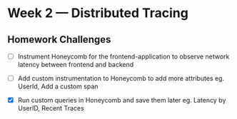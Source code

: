# Week 2 — Distributed Tracing

## Homework Challenges

- [ ] Instrument Honeycomb for the frontend-application to observe network latency between frontend and backend

- [ ] Add custom instrumentation to Honeycomb to add more attributes eg. UserId, Add a custom span

- [X] Run custom queries in Honeycomb and save them later eg. Latency by UserID, Recent Traces


